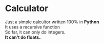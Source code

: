 # Calculator
Just a simple calcultor written 100% in <b>Python</b> <br>
It uses a recursive function<br> 
So far, it can only do integers.<br>
<b>It can't do floats.</b>.
